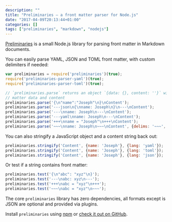 ```yaml
---
description: ""
title: "Preliminaries — a front matter parser for Node.js"
date: "2017-04-09T20:13:44+01:00"
categories: []
tags: ["preliminaries", "markdown", "nodejs"]
---
```


[Preliminaries](https://github.com/josephearl/preliminaries) is a small Node.js library for parsing front matter in Markdown documents.

You can easily parse YAML, JSON and TOML front matter, with custom delimiters if needed:

```js
var preliminaries = require('preliminaries')(true);
require('preliminaries-parser-yaml')(true);
require('preliminaries-parser-toml')(true);

// `preliminaries.parse` returns an object `{data: {}, content: ''}` with the front
// matter data and content
preliminaries.parse('{\n"name":"Joseph"\n}\nContent');
preliminaries.parse('---json\n{\nname: Joseph\n}\n---\nContent');
preliminaries.parse('---\nname: Joseph\n---\nContent');
preliminaries.parse('---yaml\nname: Joseph\n---\nContent');
preliminaries.parse('+++\nname = "Joseph"\n+++\nContent');
preliminaries.parse('~~~\nname: Joseph\n~~~\nContent', {delims: '~~~', lang: 'yaml'});
```

You can also stringify a JavaScript object and a content string back out:

```js
preliminaries.stringify('Content', {name: 'Joseph'}, {lang: 'yaml'});
preliminaries.stringify('Content', {name: 'Joseph'}, {lang: 'toml'});
preliminaries.stringify('Content', {name: 'Joseph'}, {lang: 'json'});
```

Or test if a string contains front matter:

```js
preliminaries.test('{\n"abc": "xyz"\n}');
preliminaries.test('---\nabc: xyz\n---');
preliminaries.test('+++\nabc = "xyz"\n+++');
preliminaries.test('~~~\nabc = "xyz"\n~~~');
```

The core `preliminaries` library has zero dependencies, all formats except is JSON are optional and provided via plugins.

Install `preliminaries` using [npm](https://www.npmjs.com/package/preliminaries) or [check it out on GitHub](https://github.com/josephearl/preliminaries).
